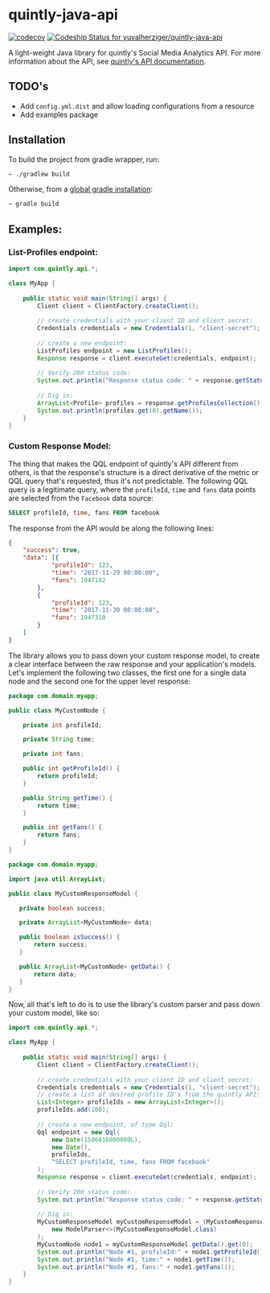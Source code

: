 # quintly-java-api
[![codecov](https://codecov.io/gh/yuvalherziger/quintly-java-api/branch/master/graph/badge.svg?token=Tnad7lN8Cb)](https://codecov.io/gh/yuvalherziger/quintly-java-api)
[![Codeship Status for yuvalherziger/quintly-java-api](https://app.codeship.com/projects/5d4f67e0-b284-0135-f1e6-124eec6b3035/status?branch=master)](https://app.codeship.com/projects/258096)


A light-weight Java library for quintly's Social Media Analytics API. 
For more information about the API, see [quintly's API documentation](https://api.quintly.com/).

## TODO's

- Add `config.yml.dist` and allow loading configurations from a resource
- Add examples package

## Installation
To build the project from gradle wrapper, run:
```bash
~ ./gradlew build
```
Otherwise, from a [global gradle installation](https://gradle.org/install/):
```bash
~ gradle build
```

## Examples:

### List-Profiles endpoint:
```java
import com.quintly.api.*;

class MyApp {
    
    public static void main(String[] args) {
        Client client = ClientFactory.createClient();
        
        // create credentials with your client ID and client secret:
        Credentials credentials = new Credentials(1, "client-secret");
        
        // create a new endpoint:
        ListProfiles endpoint = new ListProfiles();
        Response response = client.executeGet(credentials, endpoint);
        
        // Verify 200 status code:
        System.out.println("Response status code: " + response.getStatusCode());
        
        // Dig in:
        ArrayList<Profile> profiles = response.getProfilesCollection().getData();
        System.out.println(profiles.get(0).getName());
    }
}
```

### Custom Response Model:
The thing that makes the QQL endpoint of quintly's API different from others, is that the response's structure is a direct derivative of the metric or QQL query that's requested, thus it's not predictable.
The following QQL query is a legitimate query, where the `profileId`, `time` and `fans` data points are selected from the `Facebook` data source:

```sql
SELECT profileId, time, fans FROM facebook
```

The response from the API would be along the following lines:

```json
{
    "success": true,
    "data": [{
            "profileId": 123,
            "time": "2017-11-29 00:00:00",
            "fans": 1947182
        },
        {
            "profileId": 123,
            "time": "2017-11-30 00:00:00",
            "fans": 1947310
        }
    ]
}
```

The library allows you to pass down your custom response model, to create a clear interface between the raw response and your application's models.
Let's implement the following two classes, the first one for a single data node and the second one for the upper level response:

```java
package com.domain.myapp;

public class MyCustomNode {

    private int profileId;

    private String time;

    private int fans;

    public int getProfileId() {
        return profileId;
    }

    public String getTime() {
        return time;
    }

    public int getFans() {
        return fans;
    }
}
```
 
 ```java
package com.domain.myapp;
 
import java.util.ArrayList;
 
public class MyCustomResponseModel {
 
    private boolean success;
 
    private ArrayList<MyCustomNode> data;
 
    public boolean isSuccess() {
        return success;
    }
 
    public ArrayList<MyCustomNode> getData() {
        return data;
    }
 }
```

Now, all that's left to do is to use the library's custom parser and pass down your custom model, like so:

```java
import com.quintly.api.*;

class MyApp {
    
    public static void main(String[] args) {
        Client client = ClientFactory.createClient();
        
        // create credentials with your client ID and client secret:
        Credentials credentials = new Credentials(1, "client-secret");
        // create a list of desired profile ID's from the quintly API:
        List<Integer> profileIds = new ArrayList<Integer>();
        profileIds.add(100);
        
        // create a new endpoint, of type Qql:
        Qql endpoint = new Qql(
            new Date(1506816000000L),
            new Date(),
            profileIds,
            "SELECT profileId, time, fans FROM facebook"
        );
        Response response = client.executeGet(credentials, endpoint);
        
        // Verify 200 status code:
        System.out.println("Response status code: " + response.getStatusCode());
        
        // Dig in:
        MyCustomResponseModel myCustomResponseModel = (MyCustomResponseModel) response.getData(
            new ModelParser<>(MyCustomResponseModel.class)
        );
        MyCustomNode node1 = myCustomResponseModel.getData().get(0);
        System.out.println("Node #1, profileId:" + node1.getProfileId());
        System.out.println("Node #1, time:" + node1.getTime());
        System.out.println("Node #1, fans:" + node1.getFans());
    }
}
```
